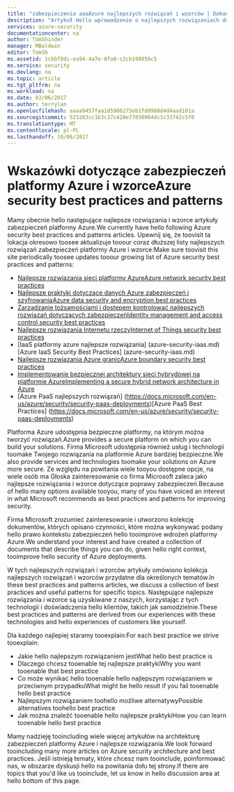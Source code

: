 ```yaml
---
title: "zabezpieczenia aaaAzure najlepszych rozwiązań i wzorców | Dokumentacja firmy Microsoft"
description: "Artykuł Hello wprowadzenie o najlepszych rozwiązaniach dotyczących zabezpieczeń platformy Azure i wzorce oraz listę wyselekcjonowanych najlepsze rozwiązania dotyczące różnych zasobów platformy Azure."
services: azure-security
documentationcenter: na
author: TomShinder
manager: MBaldwin
editor: TomSh
ms.assetid: 1cbbf8dc-ea94-4a7e-8fa0-c2cb198956c5
ms.service: security
ms.devlang: na
ms.topic: article
ms.tgt_pltfrm: na
ms.workload: na
ms.date: 03/06/2017
ms.author: terrylan
ms.openlocfilehash: eaaa9457faa1d5906275eb1fd8988d4d4aad101a
ms.sourcegitcommit: 523283cc1b3c37c428e77850964dc1c33742c5f0
ms.translationtype: MT
ms.contentlocale: pl-PL
ms.lasthandoff: 10/06/2017
---
```

# <a name="azure-security-best-practices-and-patterns"></a><span data-ttu-id="c1135-103">Wskazówki dotyczące zabezpieczeń platformy Azure i wzorce</span><span class="sxs-lookup"><span data-stu-id="c1135-103">Azure security best practices and patterns</span></span>
<span data-ttu-id="c1135-104">Mamy obecnie hello następujące najlepsze rozwiązania i wzorce artykuły zabezpieczeń platformy Azure.</span><span class="sxs-lookup"><span data-stu-id="c1135-104">We currently have hello following Azure security best practices and patterns articles.</span></span> <span data-ttu-id="c1135-105">Upewnij się, że toovisit ta lokacja okresowo toosee aktualizuje tooour coraz dłuższej listy najlepszych rozwiązań zabezpieczeń platformy Azure i wzorce:</span><span class="sxs-lookup"><span data-stu-id="c1135-105">Make sure toovisit this site periodically toosee updates tooour growing list of Azure security best practices and patterns:</span></span>  

* [<span data-ttu-id="c1135-106">Najlepsze rozwiązania sieci platformy Azure</span><span class="sxs-lookup"><span data-stu-id="c1135-106">Azure network security best practices</span></span>](azure-security-network-security-best-practices.md)
* [<span data-ttu-id="c1135-107">Najlepsze praktyki dotyczące danych Azure zabezpieczeń i szyfrowania</span><span class="sxs-lookup"><span data-stu-id="c1135-107">Azure data security and encryption best practices</span></span>](azure-security-data-encryption-best-practices.md)
* [<span data-ttu-id="c1135-108">Zarządzanie tożsamościami i dostępem kontrolować najlepszych rozwiązań dotyczących zabezpieczeń</span><span class="sxs-lookup"><span data-stu-id="c1135-108">Identity management and access control security best practices</span></span>](azure-security-identity-management-best-practices.md)
* [<span data-ttu-id="c1135-109">Najlepsze rozwiązania Internetu rzeczy</span><span class="sxs-lookup"><span data-stu-id="c1135-109">Internet of Things security best practices</span></span>](azure-security-iot-best-practices.md)
* <span data-ttu-id="c1135-110">[IaaS platformy azure najlepsze rozwiązania] (azure-security-iaas.md)</span><span class="sxs-lookup"><span data-stu-id="c1135-110">[Azure IaaS Security Best Practices] (azure-security-iaas.md)</span></span>
* [<span data-ttu-id="c1135-111">Najlepsze rozwiązania Azure granic</span><span class="sxs-lookup"><span data-stu-id="c1135-111">Azure boundary security best practices</span></span>](../best-practices-network-security.md)
* [<span data-ttu-id="c1135-112">Implementowanie bezpiecznej architektury sieci hybrydowej na platformie Azure</span><span class="sxs-lookup"><span data-stu-id="c1135-112">Implementing a secure hybrid network architecture in Azure</span></span>](../guidance/guidance-iaas-ra-secure-vnet-hybrid.md)
* <span data-ttu-id="c1135-113">[Azure PaaS najlepszych rozwiązań] (https://docs.microsoft.com/en-us/azure/security/security-paas-deployments)</span><span class="sxs-lookup"><span data-stu-id="c1135-113">[Azure PaaS Best Practices] (https://docs.microsoft.com/en-us/azure/security/security-paas-deployments)</span></span>

<span data-ttu-id="c1135-114">Platforma Azure udostępnia bezpieczne platformy, na którym można tworzyć rozwiązań.</span><span class="sxs-lookup"><span data-stu-id="c1135-114">Azure provides a secure platform on which you can build your solutions.</span></span> <span data-ttu-id="c1135-115">Firma Microsoft udostępnia również usług i technologii toomake Twojego rozwiązania na platformie Azure bardziej bezpieczne.</span><span class="sxs-lookup"><span data-stu-id="c1135-115">We also provide services and technologies toomake your solutions on Azure more secure.</span></span> <span data-ttu-id="c1135-116">Ze względu na powitania wiele tooyou dostępne opcje, na wiele osób ma Głoska zainteresowanie co firma Microsoft zaleca jako najlepsze rozwiązania i wzorce dotyczące poprawy zabezpieczeń.</span><span class="sxs-lookup"><span data-stu-id="c1135-116">Because of hello many options available tooyou, many of you have voiced an interest in what Microsoft recommends as best practices and patterns for improving security.</span></span>

<span data-ttu-id="c1135-117">Firma Microsoft zrozumieć zainteresowanie i utworzono kolekcję dokumentów, których opisano czynności, które można wykonywać podany hello prawo kontekstu zabezpieczeń hello tooimprove wdrożeń platformy Azure.</span><span class="sxs-lookup"><span data-stu-id="c1135-117">We understand your interest and have created a collection of documents that describe things you can do, given hello right context, tooimprove hello security of Azure deployments.</span></span>

<span data-ttu-id="c1135-118">W tych najlepszych rozwiązań i wzorców artykuły omówiono kolekcja najlepszych rozwiązań i wzorców przydatne dla określonych tematów.</span><span class="sxs-lookup"><span data-stu-id="c1135-118">In these best practices and patterns articles, we discuss a collection of best practices and useful patterns for specific topics.</span></span> <span data-ttu-id="c1135-119">Następujące najlepsze rozwiązania i wzorce są uzyskiwane z naszych, korzystając z tych technologii i doświadczenia hello klientów, takich jak samodzielnie.</span><span class="sxs-lookup"><span data-stu-id="c1135-119">These best practices and patterns are derived from our experiences with these technologies and hello experiences of customers like yourself.</span></span>

<span data-ttu-id="c1135-120">Dla każdego najlepiej staramy tooexplain:</span><span class="sxs-lookup"><span data-stu-id="c1135-120">For each best practice we strive tooexplain:</span></span>

* <span data-ttu-id="c1135-121">Jakie hello najlepszym rozwiązaniem jest</span><span class="sxs-lookup"><span data-stu-id="c1135-121">What hello best practice is</span></span>
* <span data-ttu-id="c1135-122">Dlaczego chcesz tooenable tej najlepsze praktyki</span><span class="sxs-lookup"><span data-stu-id="c1135-122">Why you want tooenable that best practice</span></span>
* <span data-ttu-id="c1135-123">Co może wynikać hello tooenable hello najlepszym rozwiązaniem w przeciwnym przypadku</span><span class="sxs-lookup"><span data-stu-id="c1135-123">What might be hello result if you fail tooenable hello best practice</span></span>
* <span data-ttu-id="c1135-124">Najlepszym rozwiązaniem toohello możliwe alternatywy</span><span class="sxs-lookup"><span data-stu-id="c1135-124">Possible alternatives toohello best practice</span></span>
* <span data-ttu-id="c1135-125">Jak można znaleźć tooenable hello najlepsze praktyki</span><span class="sxs-lookup"><span data-stu-id="c1135-125">How you can learn tooenable hello best practice</span></span>

<span data-ttu-id="c1135-126">Mamy nadzieję tooincluding wiele więcej artykułów na architekturę zabezpieczeń platformy Azure i najlepsze rozwiązania.</span><span class="sxs-lookup"><span data-stu-id="c1135-126">We look forward tooincluding many more articles on Azure security architecture and best practices.</span></span> <span data-ttu-id="c1135-127">Jeśli istnieją tematy, które chcesz nam tooinclude, poinformować nas, w obszarze dyskusji hello na powitania dołu tej strony.</span><span class="sxs-lookup"><span data-stu-id="c1135-127">If there are topics that you'd like us tooinclude, let us know in hello discussion area at hello bottom of this page.</span></span>
